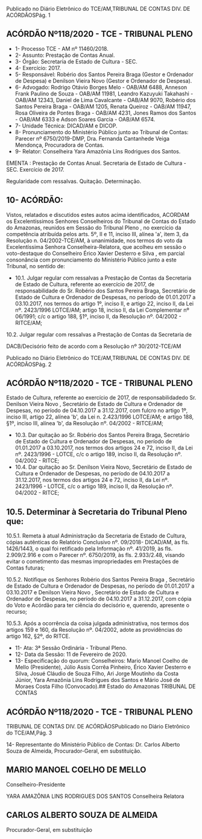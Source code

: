 Publicado  no  Diário  Eletrônico do TCE/AM,TRIBUNAL DE CONTAS DIV. DE ACÓRDÃOSPág. 1

## ACÓRDÃO Nº118/2020 - TCE - TRIBUNAL PLENO

- 1- Processo TCE - AM nº 11460/2018.
- 2- Assunto: Prestação de Contas Anual.
- 3- Órgão: Secretaria de Estado de Cultura - SEC.
- 4- Exercício: 2017.
- 5- Responsável: Robério dos Santos Pereira Braga (Gestor e Ordenador de Despesa)  e Denilson Vieira Novo (Gestor e Ordenador de Despesa).
- 6- Advogado: Rodrigo Otávio Borges Melo - OAB/AM 6488, Anneson Frank Paulino de Souza - OAB/AM 11981, Leandro Kazuyuki Takahashi - OAB/AM 12343, Daniel de Lima Cavalcante - OAB/AM 9070, Robério dos Santos Pereira Braga - OAB/AM 1205, Renata Queiroz - OAB/AM 11947, Rosa Oliveira de Pontes Braga - OAB/AM 4231, Jones Ramos dos Santos - OAB/AM 6333 e Adson Soares Garcia - OAB/AM 6574.
- 7- Unidade Técnica: DICAD/AM e DICOP.
- 8- Pronunciamento  do  Ministério  Público  junto  ao  Tribunal  de  Contas: Parecer  nº 6750/2019-DMP,  Dra. Fernanda Cantanhede  Veiga Mendonça,  Procuradora de Contas.
- 9- Relator: Conselheira Yara Amazônia Lins Rodrigues dos Santos.

EMENTA :  Prestação  de  Contas  Anual.  Secretaria de Estado de Cultura - SEC. Exercício de 2017.

Regularidade com ressalvas. Quitação. Determinação.

## 10-  ACÓRDÃO:

Vistos, relatados e discutidos estes autos acima identificados, ACORDAM os Excelentíssimos Senhores Conselheiros do Tribunal de Contas do Estado do Amazonas, reunidos em Sessão do Tribunal Pleno , no exercício da competência atribuída pelos arts. 5º, II e 11, inciso III, alínea 'a', item 3, da Resolução n. 04/2002-TCE/AM, à unanimidade, nos  termos  do  voto  da  Excelentíssima  Senhora  Conselheira-Relatora,  que  acolheu  em sessão  o  voto-destaque  do  Conselheiro  Érico  Xavier  Desterro  e  Silva , em  parcial consonância com pronunciamento do Ministério Público junto a este Tribunal, no sentido de:

- 10.1. Julgar regular com ressalvas a  Prestação de Contas da Secretaria de Estado de Cultura, referente ao exercício de 2017, de responsabilidade do Sr. Robério dos Santos Pereira Braga, Secretário de Estado de Cultura e Ordenador de Despesas, no período de 01.01.2017 a 03.10.2017, nos termos do artigo 1º, inciso II, e artigo 22, inciso II, da Lei nº. 2423/1996 LOTCE/AM; artigo 18, inciso II,  da  Lei  Complementar  nº  06/1991;  c/c  o artigo 188, §1º, inciso II, da Resolução nº. 04/2002 - RITCE/AM;

10.2. Julgar regular com ressalvas a  Prestação de Contas da Secretaria de

DACB/Decisório feito de acordo com a Resolução nº 30/2012-TCE/AM

Publicado  no  Diário  Eletrônico do TCE/AM,TRIBUNAL DE CONTAS DIV. DE ACÓRDÃOSPág. 2

## ACÓRDÃO Nº118/2020 - TCE - TRIBUNAL PLENO

Estado de Cultura, referente ao exercício de 2017, de responsabilidadedo Sr. Denilson Vieira Novo , Secretário de Estado de Cultura e Ordenador de  Despesas,  no  período  de  04.10.2017  a  31.12.2017,  com  fulcro  no artigo 1º, inciso III, artigo 22, alínea 'b', da  Lei n. 2.423/1996  LOTCE/AM;  e  artigo  188,  §1º,  inciso  III,  alínea  'b',  da  Resolução  nº. 04/2002 - RITCE/AM;

- 10.3. Dar quitação ao Sr. Robério dos Santos Pereira Braga, Secretário de Estado de Cultura e Ordenador de Despesas, no período de 01.01.2017 a 03.10.2017, nos termos dos artigos 24 e 72, inciso II, da Lei nº. 2423/1996 - LOTCE, c/c o artigo 189, inciso II, da Resolução nº. 04/2002 - RITCE;
- 10.4. Dar  quitação ao Sr.  Denilson  Vieira  Novo, Secretário  de  Estado  de Cultura e Ordenador de Despesas, no período de 04.10.2017 a 31.12.2017, nos termos dos artigos 24 e 72, inciso II, da Lei nº. 2423/1996 - LOTCE, c/c o artigo 189, inciso II, da Resolução nº. 04/2002 - RITCE;

## 10.5. Determinar à Secretaria do Tribunal Pleno que:

10.5.1. Remeta à atual Administração da Secretaria de Estado de Cultura, cópias autênticas do Relatório Conclusivo nº. 09/2018- DICAD/AM, às fls. 1426/1443,  o  qual  foi  retificado  pela  Informação  nº.  41/2019,  às  fls. 2.909/2.916 e com o Parecer nº. 6750/2019, às fls. 2.933/2.48, visando evitar  o  cometimento  das  mesmas  impropriedades  em  Prestações  de Contas futuras;

10.5.2. Notifique  os  Senhores Robério  dos  Santos  Pereira  Braga , Secretário de Estado de Cultura e Ordenador de Despesas, no período de 01.01.2017 a 03.10.2017 e Denilson Vieira Novo ,  Secretário de Estado de  Cultura  e  Ordenador  de  Despesas,  no  período  de  04.10.2017  a 31.12.2017, com cópia do Voto e Acórdão para ter ciência do decisório e, querendo, apresente o recurso;

10.5.3. Após a ocorrência da coisa julgada administrativa, nos termos dos artigos  159  e  160,  da  Resolução  nº.  04/2002,  adote  as  providências  do artigo 162, §2º, do RITCE.

- 11-  Ata: 3ª Sessão Ordinária - Tribunal Pleno.
- 12-  Data da Sessão: 11 de Fevereiro de 2020.
- 13-  Especificação do quorum: Conselheiros: Mario Manoel Coelho de Mello (Presidente), Júlio Assis Corrêa Pinheiro, Érico Xavier Desterro e Silva, Josué Cláudio de Souza Filho, Ari Jorge Moutinho da Costa Júnior, Yara Amazônia Lins Rodrigues dos Santos e Mário José de Moraes Costa Filho (Convocado).## Estado do Amazonas TRIBUNAL DE CONTAS

## ACÓRDÃO Nº118/2020 - TCE - TRIBUNAL PLENO

TRIBUNAL DE CONTAS DIV. DE ACÓRDÃOSPublicado  no  Diário  Eletrônico do TCE/AM,Pág. 3

14-  Representante  do  Ministério  Público  de  Contas: Dr. Carlos  Alberto  Souza  de Almeida, Procurador-Geral, em substituição.

## MARIO MANOEL COELHO DE MELLO

Conselheiro-Presidente

YARA AMAZÔNIA LINS RODRIGUES DOS SANTOS Conselheira Relatora

## CARLOS ALBERTO SOUZA DE ALMEIDA

Procurador-Geral, em substituição